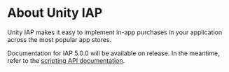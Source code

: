 # About Unity IAP

Unity IAP makes it easy to implement in-app purchases in your application across the most popular app stores.

Documentation for IAP 5.0.0 will be available on release. In the meantime, refer to the [scripting API documentation](https://docs.unity3d.com/Packages/com.unity.purchasing@5.0/api/).

